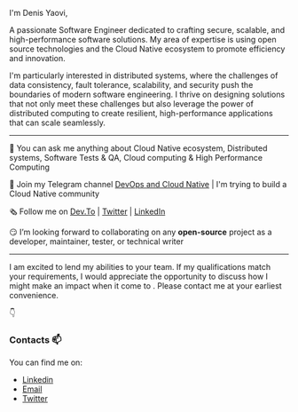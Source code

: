I'm Denis Yaovi, 

A passionate Software Engineer dedicated to crafting secure, scalable, and high-performance software solutions. My area of expertise is using open source technologies and the Cloud Native ecosystem to promote efficiency and innovation.

I'm particularly interested in distributed systems, where the challenges of data consistency, fault tolerance, scalability, and security push the boundaries of modern software engineering. I thrive on designing solutions that not only meet these challenges but also leverage the power of distributed computing to create resilient, high-performance applications that can scale seamlessly.

---

​🤗​ You can ask me anything about Cloud Native ecosystem, Distributed systems, Software Tests & QA, Cloud computing & High Performance Computing

📢​ Join my Telegram channel [DevOps and Cloud Native](https://t.me/devops_cloud_native) | I'm trying to build a Cloud Native community

🗞️​ Follow me on [Dev.To](https://dev.to/denisakp) | [Twitter](https://twitter.com/denis_Akp) | [LinkedIn](https://www.linkedin.com/in/denis-akpagnonite-49868b171)

😏​ I’m looking forward to collaborating on any **open-source** project as a developer, maintainer, tester, or technical writer

---

I am excited to lend my abilities to your team. If my qualifications match your requirements, I would appreciate the opportunity to discuss how I might make an impact when it come to . Please contact me at your earliest convenience.

:point_down:

### Contacts 📫
You can find me on:
* [Linkedin](https://www.linkedin.com/in/denis-akpagnonite-49868b171/)
* [Email](mailto:akpagnonited@gmail.com)
* [Twitter](https://twitter.com/denis_Akp)
